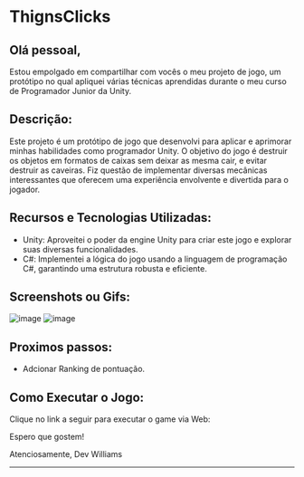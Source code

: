 # ThignsClicks

## Olá pessoal,

Estou empolgado em compartilhar com vocês o meu projeto de jogo, um protótipo no qual apliquei várias técnicas aprendidas durante o meu curso de Programador Junior da Unity.

## Descrição:
Este projeto é um protótipo de jogo que desenvolvi para aplicar e aprimorar minhas habilidades como programador Unity. O objetivo do jogo é  destruir os objetos em formatos de caixas sem deixar as mesma cair, e evitar destruir as caveiras. Fiz questão de implementar diversas mecânicas interessantes que oferecem uma experiência envolvente e divertida para o jogador.

## Recursos e Tecnologias Utilizadas:
- Unity: Aproveitei o poder da engine Unity para criar este jogo e explorar suas diversas funcionalidades.
- C#: Implementei a lógica do jogo usando a linguagem de programação C#, garantindo uma estrutura robusta e eficiente.

## Screenshots ou Gifs:
![image](https://github.com/willgja/ThingsClicks/assets/43920697/d1be57b6-1373-4bb3-962b-d409d0b94113)
![image](https://github.com/willgja/ThingsClicks/assets/43920697/48f75374-83b9-45ee-bb1b-0aba124a6c86)

## Proximos passos:
- Adcionar Ranking de pontuação.


## Como Executar o Jogo:
Clique no link a seguir para executar o game via Web: 


Espero que gostem!

Atenciosamente,
Dev Williams



*******

